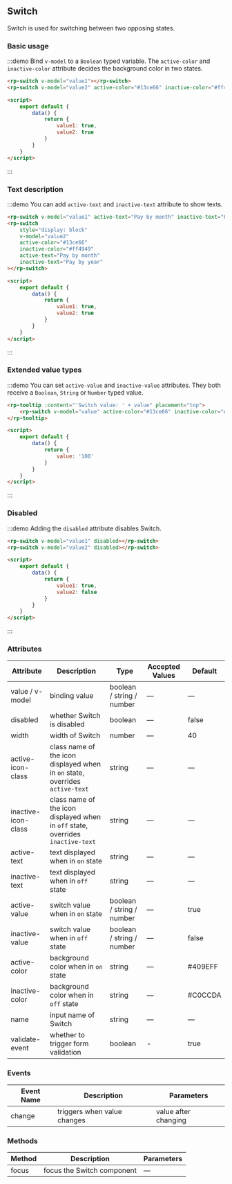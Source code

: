 ## Switch

Switch is used for switching between two opposing states.

### Basic usage

:::demo Bind `v-model` to a `Boolean` typed variable. The `active-color` and `inactive-color` attribute decides the background color in two states.

```html
<rp-switch v-model="value1"></rp-switch>
<rp-switch v-model="value2" active-color="#13ce66" inactive-color="#ff4949"></rp-switch>

<script>
    export default {
        data() {
            return {
                value1: true,
                value2: true
            }
        }
    }
</script>
```

:::

### Text description

:::demo You can add `active-text` and `inactive-text` attribute to show texts.

```html
<rp-switch v-model="value1" active-text="Pay by month" inactive-text="Pay by year"></rp-switch>
<rp-switch
    style="display: block"
    v-model="value2"
    active-color="#13ce66"
    inactive-color="#ff4949"
    active-text="Pay by month"
    inactive-text="Pay by year"
></rp-switch>

<script>
    export default {
        data() {
            return {
                value1: true,
                value2: true
            }
        }
    }
</script>
```

:::

### Extended value types

:::demo You can set `active-value` and `inactive-value` attributes. They both receive a `Boolean`, `String` or `Number` typed value.

```html
<rp-tooltip :content="'Switch value: ' + value" placement="top">
    <rp-switch v-model="value" active-color="#13ce66" inactive-color="#ff4949" active-value="100" inactive-value="0"></rp-switch>
</rp-tooltip>

<script>
    export default {
        data() {
            return {
                value: '100'
            }
        }
    }
</script>
```

:::

### Disabled

:::demo Adding the `disabled` attribute disables Switch.

```html
<rp-switch v-model="value1" disabled></rp-switch>
<rp-switch v-model="value2" disabled></rp-switch>

<script>
    export default {
        data() {
            return {
                value1: true,
                value2: false
            }
        }
    }
</script>
```

:::

### Attributes

| Attribute           | Description                                                                     | Type                      | Accepted Values | Default |
| ------------------- | ------------------------------------------------------------------------------- | ------------------------- | --------------- | ------- |
| value / v-model     | binding value                                                                   | boolean / string / number | —               | —       |
| disabled            | whether Switch is disabled                                                      | boolean                   | —               | false   |
| width               | width of Switch                                                                 | number                    | —               | 40      |
| active-icon-class   | class name of the icon displayed when in `on` state, overrides `active-text`    | string                    | —               | —       |
| inactive-icon-class | class name of the icon displayed when in `off` state, overrides `inactive-text` | string                    | —               | —       |
| active-text         | text displayed when in `on` state                                               | string                    | —               | —       |
| inactive-text       | text displayed when in `off` state                                              | string                    | —               | —       |
| active-value        | switch value when in `on` state                                                 | boolean / string / number | —               | true    |
| inactive-value      | switch value when in `off` state                                                | boolean / string / number | —               | false   |
| active-color        | background color when in `on` state                                             | string                    | —               | #409EFF |
| inactive-color      | background color when in `off` state                                            | string                    | —               | #C0CCDA |
| name                | input name of Switch                                                            | string                    | —               | —       |
| validate-event      | whether to trigger form validation                                              | boolean                   | -               | true    |

### Events

| Event Name | Description                 | Parameters           |
| ---------- | --------------------------- | -------------------- |
| change     | triggers when value changes | value after changing |

### Methods

| Method | Description                | Parameters |
| ------ | -------------------------- | ---------- |
| focus  | focus the Switch component | —          |
